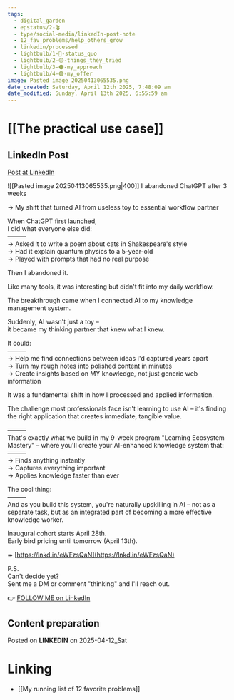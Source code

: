 ```yaml
---
tags:
  - digital_garden
  - epstatus/2-🪴
  - type/social-media/linkedIn-post-note
  - 12_fav_problems/help_others_grow
  - linkedin/processed
  - lightbulb/1-🔴-status_quo
  - lightbulb/2-🟡-things_they_tried
  - lightbulb/3-🟠-my_approach
  - lightbulb/4-🟢-my_offer
image: Pasted image 20250413065535.png
date_created: Saturday, April 12th 2025, 7:48:09 am
date_modified: Sunday, April 13th 2025, 6:55:59 am
---
```

# [[The practical use case]]
## LinkedIn Post
[Post at LinkedIn](https://www.linkedin.com/posts/sebastiankamilli_i-abandoned-chatgpt-after-3-weeks-my-shift-activity-7316701634535837696-L1vd?utm_source=share&utm_medium=member_desktop&rcm=ACoAAA1M1pkBgWCYPhT45EpfLiHzViQqRWNCIv4)

![[Pasted image 20250413065535.png|400]]
I abandoned ChatGPT after 3 weeks  
  
→ My shift that turned AI from useless toy to essential workflow partner  
  
When ChatGPT first launched,  
I did what everyone else did:  
———  
→ Asked it to write a poem about cats in Shakespeare's style  
→ Had it explain quantum physics to a 5-year-old  
→ Played with prompts that had no real purpose  
  
Then I abandoned it.  
  
Like many tools, it was interesting but didn't fit into my daily workflow.  
  
The breakthrough came when I connected AI to my knowledge management system.  
  
Suddenly, AI wasn't just a toy –  
it became my thinking partner that knew what I knew.  
  
It could:  
———  
→ Help me find connections between ideas I'd captured years apart  
→ Turn my rough notes into polished content in minutes  
→ Create insights based on MY knowledge, not just generic web information  
  
It was a fundamental shift in how I processed and applied information.  
  
The challenge most professionals face isn't learning to use AI – it's finding the right application that creates immediate, tangible value.  
  
———  
That's exactly what we build in my 9-week program "Learning Ecosystem Mastery" – where you'll create your AI-enhanced knowledge system that:  
———  
→ Finds anything instantly  
→ Captures everything important  
→ Applies knowledge faster than ever  
  
The cool thing:  
———  
And as you build this system, you're naturally upskilling in AI – not as a separate task, but as an integrated part of becoming a more effective knowledge worker.  
  
Inaugural cohort starts April 28th.  
Early bird pricing until tomorrow (April 13th).  
  
➠ [https://lnkd.in/eWFzsQaN](https://lnkd.in/eWFzsQaN)  
  
P.S.  
Can't decide yet?  
Sent me a DM or comment "thinking" and I'll reach out.


👉 [FOLLOW ME on LinkedIn](https://www.linkedin.com/comm/mynetwork/discovery-see-all?usecase=PEOPLE_FOLLOWS&followMember=sebastiankamilli)

## Content preparation


Posted on **LINKEDIN** on 2025-04-12_Sat
# Linking
+ [[My running list of 12 favorite problems]]